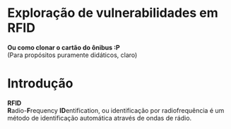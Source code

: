 # Exploração de vulnerabilidades em RFID
**Ou como clonar o cartão do ônibus :P**<br>
(Para propósitos puramente didáticos, claro)

# Introdução
**RFID**<br>
**R**adio-**F**requency **ID**entification, ou identificação por radiofrequência é um método de identificação automática através de ondas de rádio.
